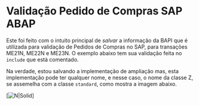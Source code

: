 # Validação Pedido de Compras SAP ABAP #
Este foi feito com o intuito principal de *salvar* a informação da BAPI que é utilizada para validação de Pedidos de Compras no SAP, para transações ME21N, ME22N e ME23N.
O exemplo abaixo tem sua validação feita no ``include`` que está comentado.

Na verdade, estou salvando a implementação de ampliação mas, esta implementação pode ter qualquer nome, e nesse caso, o nome da classe Z, se assemelha com a classe ``standard``, como mostra a imagem abaixo.

[![N|Solid](http://uploaddeimagens.com.br/images/001/298/350/original/CL_EX_ME_PROCESS_PO_CUST.png?1519152726)]
